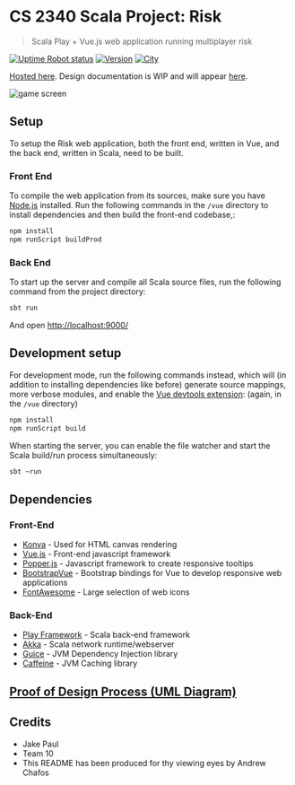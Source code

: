 # CS 2340 Scala Project: Risk

> Scala Play + Vue.js web application running multiplayer risk

[![Uptime Robot status](https://img.shields.io/uptimerobot/status/m782165527-5f127672eaae6df89c7b070a.svg?color=%235B78BB&style=for-the-badge)](https://stats.uptimerobot.com/OZ659UjoL) [![Version](https://img.shields.io/badge/version-M4-blue.svg?color=%235B78BB&style=for-the-badge)](https://github.com/jazevedo620/cs2340-risk/releases/tag/M4) [![City](https://img.shields.io/badge/city-england-blue.svg?color=%235B78BB&style=for-the-badge)](https://www.youtube.com/watch?v=hSlb1ezRqfA)

[Hosted here](http://riskgame.ga/). Design documentation is WIP and will appear [here](http://riskgame.ga/docs).

![game screen](https://i.imgur.com/rRD9CM2.png "Example game screen")

## Setup

To setup the Risk web application, both the front end, written in Vue, and the back end, written in Scala, need to be built.

### Front End

To compile the web application from its sources, make sure you have [Node.js](https://nodejs.org/en/) installed. Run the following commands in the `/vue` directory to install dependencies and then build the front-end codebase,:

```bash
npm install
npm runScript buildProd
```

### Back End

To start up the server and compile all Scala source files, run the following command from the project directory:

```bash
sbt run
```

And open [http://localhost:9000/](http://localhost:9000/)

## Development setup

For development mode, run the following commands instead, which will (in addition to installing dependencies like before) generate source mappings, more verbose modules, and enable the [Vue devtools extension](https://github.com/vuejs/vue-devtools): (again, in the `/vue` directory)

```bash
npm install
npm runScript build
```

When starting the server, you can enable the file watcher and start the Scala build/run process simultaneously:

```bash
sbt ~run
```

## Dependencies

### Front-End

- [Konva](https://konvajs.org/) - Used for HTML canvas rendering
- [Vue.js](https://vuejs.org/) - Front-end javascript framework
- [Popper.js](https://popper.js.org/) - Javascript framework to create responsive tooltips
- [BootstrapVue](https://bootstrap-vue.js.org/) - Bootstrap bindings for Vue to develop responsive web applications
- [FontAwesome](https://fontawesome.com/) - Large selection of web icons

### Back-End

- [Play Framework](https://www.playframework.com/) - Scala back-end framework
- [Akka](https://akka.io/) - Scala network runtime/webserver
- [Guice](https://github.com/google/guice) - JVM Dependency Injection library
- [Caffeine](https://github.com/ben-manes/caffeine) - JVM Caching library

## [Proof of Design Process (UML Diagram)](http://cs2340-risk.ga/docs/backend.uml.pdf)

## Credits

- Jake Paul
- Team 10
- This README has been produced for thy viewing eyes by Andrew Chafos
